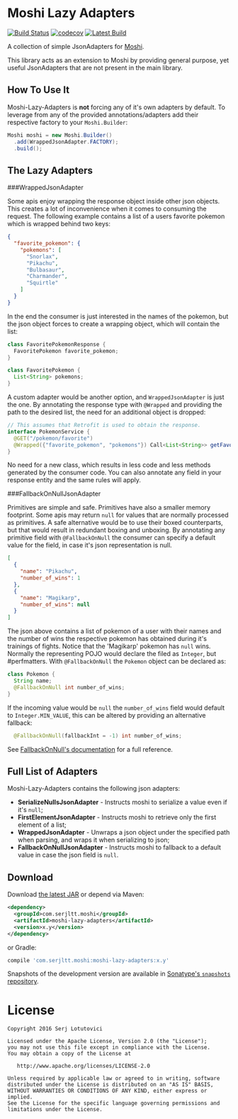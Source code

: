 Moshi Lazy Adapters
===


[![Build Status][travis.svg]][travis]
[![codecov][codecov.svg]][codecov]
[![Latest Build][latestbuild.svg]][latestbuild]

A collection of simple JsonAdapters for [Moshi][moshi].
 
This library acts as an extension to Moshi by providing general purpose, yet useful JsonAdapters that 
are not present in the main library.

How To Use It
---

Moshi-Lazy-Adapters is **not** forcing any of it's own adapters by default. To leverage from any of
the provided annotations/adapters add their respective factory to your `Moshi.Builder`:

```java
Moshi moshi = new Moshi.Builder()
  .add(WrappedJsonAdapter.FACTORY);
  .build();
```

The Lazy Adapters
---

###WrappedJsonAdapter


Some apis enjoy wrapping the response object inside other json objects. This creates a lot of inconvenience
 when it comes to consuming the request. The following example contains a list of a users
 favorite pokemon which is wrapped behind two keys:
 
```json
{
  "favorite_pokemon": {
    "pokemons": [
      "Snorlax",
      "Pikachu",
      "Bulbasaur",
      "Charmander",
      "Squirtle"
    ]
  }
}
```

In the end the consumer is just interested in the names of the pokemon, but the json object forces to create
 a wrapping object, which will contain the list:
 
```java
class FavoritePokemonResponse {
  FavoritePokemon favorite_pokemon;
}

class FavoritePokemon {
  List<String> pokemons;
}
```

A custom adapter would be another option, and `WrappedJsonAdapter` is just the one. By annotating
the response type with `@Wrapped` and providing the path to the desired list, the need for 
an additional object is dropped:

```java
// This assumes that Retrofit is used to obtain the response.
interface PokemonService {
  @GET("/pokemon/favorite")
  @Wrapped({"favorite_pokemon", "pokemons"}) Call<List<String>> getFavorite();
}
```

No need for a new class, which results in less code and less methods generated by the consumer code. 
You can also annotate any field in your response entity and the same rules will apply.


###FallbackOnNullJsonAdapter


Primitives are simple and safe. Primitives have also a smaller memory footprint. Some apis may return
`null` for values that are normally processed as primitives. A safe alternative would be to use
their boxed counterparts, but that would result in redundant boxing and unboxing. By annotating 
any primitive field with `@FallbackOnNull` the consumer can specify a default value for the field, in
case it's json representation is null.

```json
[
  {
    "name": "Pikachu",
    "number_of_wins": 1
  },
  {
    "name": "Magikarp",
    "number_of_wins": null
  } 
]
```

The json above contains a list of pokemon of a user with their names and the number of wins the 
respective pokemon has obtained during it's trainings of fights. Notice that the 'Magikarp' pokemon
has `null` wins. Normally the representing POJO would declare the filed as `Integer`, but #perfmatters.
With `@FallbackOnNull` the `Pokemon` object can be declared as:

```java
class Pokemon {
  String name;
  @FallbackOnNull int number_of_wins;
}
```

If the incoming value would be `null` the `number_of_wins` field would default to `Integer.MIN_VALUE`,
this can be altered by providing an alternative fallback:

```java
  @FallbackOnNull(fallbackInt = -1) int number_of_wins;
```

See [FallbackOnNull's documentation](../master/src/main/java/com/serjltt/moshi/adapters/FallbackOnNull.java) 
for a full reference.


Full List of Adapters
---

Moshi-Lazy-Adapters contains the following json adapters:
* **SerializeNullsJsonAdapter** - Instructs moshi to serialize a value even if it's `null`;
* **FirstElementJsonAdapter** - Instructs moshi to retrieve only the first element of a list;
* **WrappedJsonAdapter** - Unwraps a json object under the specified path when parsing, and wraps it when serializing to json;
* **FallbackOnNullJsonAdapter** - Instructs moshi to fallback to a default value in case the json field is `null`.

Download
---

Download [the latest JAR][dl] or depend via Maven:
```xml
<dependency>
  <groupId>com.serjltt.moshi</groupId>
  <artifactId>moshi-lazy-adapters</artifactId>
  <version>x.y</version>
</dependency>
```
or Gradle:
```groovy
compile 'com.serjltt.moshi:moshi-lazy-adapters:x.y'
```

Snapshots of the development version are available in [Sonatype's `snapshots` repository][sonatype].

License
===

    Copyright 2016 Serj Lotutovici

    Licensed under the Apache License, Version 2.0 (the "License");
    you may not use this file except in compliance with the License.
    You may obtain a copy of the License at

       http://www.apache.org/licenses/LICENSE-2.0

    Unless required by applicable law or agreed to in writing, software
    distributed under the License is distributed on an "AS IS" BASIS,
    WITHOUT WARRANTIES OR CONDITIONS OF ANY KIND, either express or implied.
    See the License for the specific language governing permissions and
    limitations under the License.


 [moshi]: https://github.com/square/moshi
 [travis]: https://travis-ci.org/serj-lotutovici/moshi-lazy-adapters
 [travis.svg]: https://travis-ci.org/serj-lotutovici/moshi-lazy-adapters.svg?branch=master
 [codecov]: https://codecov.io/gh/serj-lotutovici/moshi-lazy-adapters
 [codecov.svg]: https://codecov.io/gh/serj-lotutovici/moshi-lazy-adapters/branch/master/graph/badge.svg
 [latestbuild]: http://search.maven.org/#search%7Cga%7C1%7Ccom.serjltt.moshi
 [latestbuild.svg]: https://img.shields.io/maven-central/v/com.serjltt.moshi/moshi-lazy-adapters.svg
 [sonatype]: https://oss.sonatype.org/content/repositories/snapshots/com/serjltt/moshi/
 [dl]: https://search.maven.org/remote_content?g=com.serjltt.moshi&a=moshi-lazy-adapters&v=LATEST
